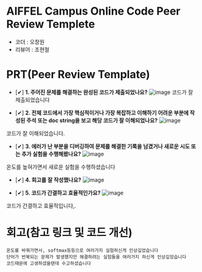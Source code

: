 # AIFFEL Campus Online Code Peer Review Templete
- 코더 : 오창원
- 리뷰어 : 조현철


# PRT(Peer Review Template)
- [✔]  **1. 주어진 문제를 해결하는 완성된 코드가 제출되었나요?**
![image](https://github.com/user-attachments/assets/4d56beec-6e8e-4df0-a049-3404e10c91e2)
코드가 잘 제출되었습니다
    
- [✔]  **2. 전체 코드에서 가장 핵심적이거나 가장 복잡하고 이해하기 어려운 부분에 작성된 
주석 또는 doc string을 보고 해당 코드가 잘 이해되었나요?**
![image](https://github.com/user-attachments/assets/bb2ad4fc-a4eb-41f9-a3e7-e4ee84615ca1)

코드가 잘 이해되었습니다.


        
- [✔]  **3. 에러가 난 부분을 디버깅하여 문제를 해결한 기록을 남겼거나
새로운 시도 또는 추가 실험을 수행해봤나요?**
![image](https://github.com/user-attachments/assets/ae82921b-46e7-4208-b21b-d1464f4d734d)

온도를 높혀가면서 새로운 실험을 수행하셨습니다

        
- [✔]  **4. 회고를 잘 작성했나요?**
 ![image](https://github.com/user-attachments/assets/6a5772f1-2d3d-4820-a53a-b7202496b99d)

        
- [✔]  **5. 코드가 간결하고 효율적인가요?**
![image](https://github.com/user-attachments/assets/32032ac1-1af9-4928-a91f-3e071ab57656)

코드가 간결하고 효율적입니다,.

# 회고(참고 링크 및 코드 개선)
```
온도를 바꿔가면서, softmax등등으로 여러가지 실험하신게 인상깊었습니다
단어가 반복되는 문제가 발생했지만 해결하려는 실험들을 여러가지 하신게 인상깊었습니다
코드때문에 고생하셨을텐데 수고하셨습니다 
```
